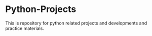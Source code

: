 # Python-Projects
This is repository for python related projects and developments and practice materials.
